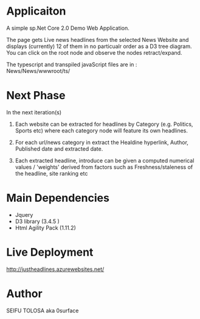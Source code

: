 

# Applicaiton
A simple sp.Net Core 2.0 Demo Web Application.

The page gets Live news headlines from the selected News Website and displays
(currently) 12 of them in no particualr order as a D3 tree diagram.  You can click on 
the root node and observe the nodes retract/expand.

The typescript and transpiled javaScript files are in : News/News/wwwroot/ts/

# Next Phase
In the next iteration(s)

1. Each website can be extracted for headlines by Category (e.g. Politics, Sports etc)
   where each category node will feature its own headlines.
   
2. For each url/news category in extract the Healdine hyperlink, Author, Published date and extracted date.

3. Each extracted headline, introduce can be given a computed numerical values / 'weights' derived from factors such as      Freshness/staleness of the headline, site ranking etc


# Main Dependencies 
- Jquery
- D3 library (3.4.5 )
- Html Agility Pack (1.11.2)

# Live Deployment
http://justheadlines.azurewebsites.net/

# Author
SEIFU TOLOSA aka 0surface

